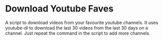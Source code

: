 # Download Youtube Faves
A script to download videos from your favourite youtube channels.  It uses youtube-dl to download the last 30 videos from the last 30 days on a channel.  Just repeat the command in the script to add more channels.
